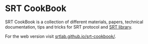 # SRT CookBook

SRT CookBook is a collection of different materials, papers, technical documentation,
tips and tricks for SRT protocol and [SRT library](https://github.com/Haivision/srt).

For the web version visit [srtlab.github.io/srt-cookbook/](https://srtlab.github.io/srt-cookbook/).
